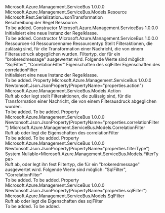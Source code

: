 <Type Name="Rule" FullName="Microsoft.Azure.Management.ServiceBus.Models.Rule">
  <TypeSignature Language="C#" Value="public class Rule : Microsoft.Azure.Management.ServiceBus.Models.Resource" />
  <TypeSignature Language="ILAsm" Value=".class public auto ansi beforefieldinit Rule extends Microsoft.Azure.Management.ServiceBus.Models.Resource" />
  <TypeSignature Language="DocId" Value="T:Microsoft.Azure.Management.ServiceBus.Models.Rule" />
  <TypeSignature Language="VB.NET" Value="Public Class Rule&#xA;Inherits Resource" />
  <TypeSignature Language="F#" Value="type Rule = class&#xA;    inherit Resource" />
  <AssemblyInfo>
    <AssemblyName>Microsoft.Azure.Management.ServiceBus</AssemblyName>
    <AssemblyVersion>1.0.0.0</AssemblyVersion>
  </AssemblyInfo>
  <Base>
    <BaseTypeName>Microsoft.Azure.Management.ServiceBus.Models.Resource</BaseTypeName>
  </Base>
  <Interfaces />
  <Attributes>
    <Attribute>
      <AttributeName>Microsoft.Rest.Serialization.JsonTransformation</AttributeName>
    </Attribute>
  </Attributes>
  <Docs>
    <summary>
            Beschreibung der Regel Ressource.
            </summary>
    <remarks>To be added.</remarks>
  </Docs>
  <Members>
    <Member MemberName=".ctor">
      <MemberSignature Language="C#" Value="public Rule ();" />
      <MemberSignature Language="ILAsm" Value=".method public hidebysig specialname rtspecialname instance void .ctor() cil managed" />
      <MemberSignature Language="DocId" Value="M:Microsoft.Azure.Management.ServiceBus.Models.Rule.#ctor" />
      <MemberSignature Language="VB.NET" Value="Public Sub New ()" />
      <MemberType>Constructor</MemberType>
      <AssemblyInfo>
        <AssemblyName>Microsoft.Azure.Management.ServiceBus</AssemblyName>
        <AssemblyVersion>1.0.0.0</AssemblyVersion>
      </AssemblyInfo>
      <Parameters />
      <Docs>
        <summary>
            Initialisiert eine neue Instanz der Regelklasse.
            </summary>
        <remarks>To be added.</remarks>
      </Docs>
    </Member>
    <Member MemberName=".ctor">
      <MemberSignature Language="C#" Value="public Rule (string id = null, string name = null, string type = null, Microsoft.Azure.Management.ServiceBus.Models.Action action = null, Nullable&lt;Microsoft.Azure.Management.ServiceBus.Models.FilterType&gt; filterType = null, Microsoft.Azure.Management.ServiceBus.Models.SqlFilter sqlFilter = null, Microsoft.Azure.Management.ServiceBus.Models.CorrelationFilter correlationFilter = null);" />
      <MemberSignature Language="ILAsm" Value=".method public hidebysig specialname rtspecialname instance void .ctor(string id, string name, string type, class Microsoft.Azure.Management.ServiceBus.Models.Action action, valuetype System.Nullable`1&lt;valuetype Microsoft.Azure.Management.ServiceBus.Models.FilterType&gt; filterType, class Microsoft.Azure.Management.ServiceBus.Models.SqlFilter sqlFilter, class Microsoft.Azure.Management.ServiceBus.Models.CorrelationFilter correlationFilter) cil managed" />
      <MemberSignature Language="DocId" Value="M:Microsoft.Azure.Management.ServiceBus.Models.Rule.#ctor(System.String,System.String,System.String,Microsoft.Azure.Management.ServiceBus.Models.Action,System.Nullable{Microsoft.Azure.Management.ServiceBus.Models.FilterType},Microsoft.Azure.Management.ServiceBus.Models.SqlFilter,Microsoft.Azure.Management.ServiceBus.Models.CorrelationFilter)" />
      <MemberSignature Language="F#" Value="new Microsoft.Azure.Management.ServiceBus.Models.Rule : string * string * string * Microsoft.Azure.Management.ServiceBus.Models.Action * Nullable&lt;Microsoft.Azure.Management.ServiceBus.Models.FilterType&gt; * Microsoft.Azure.Management.ServiceBus.Models.SqlFilter * Microsoft.Azure.Management.ServiceBus.Models.CorrelationFilter -&gt; Microsoft.Azure.Management.ServiceBus.Models.Rule" Usage="new Microsoft.Azure.Management.ServiceBus.Models.Rule (id, name, type, action, filterType, sqlFilter, correlationFilter)" />
      <MemberType>Constructor</MemberType>
      <AssemblyInfo>
        <AssemblyName>Microsoft.Azure.Management.ServiceBus</AssemblyName>
        <AssemblyVersion>1.0.0.0</AssemblyVersion>
      </AssemblyInfo>
      <Parameters>
        <Parameter Name="id" Type="System.String" />
        <Parameter Name="name" Type="System.String" />
        <Parameter Name="type" Type="System.String" />
        <Parameter Name="action" Type="Microsoft.Azure.Management.ServiceBus.Models.Action" />
        <Parameter Name="filterType" Type="System.Nullable&lt;Microsoft.Azure.Management.ServiceBus.Models.FilterType&gt;" />
        <Parameter Name="sqlFilter" Type="Microsoft.Azure.Management.ServiceBus.Models.SqlFilter" />
        <Parameter Name="correlationFilter" Type="Microsoft.Azure.Management.ServiceBus.Models.CorrelationFilter" />
      </Parameters>
      <Docs>
        <param name="id">Ressourcen-Id</param>
        <param name="name">Ressourcenname</param>
        <param name="type">Ressourcentyp</param>
        <param name="action">Stellt Filteraktionen, die zulässig sind, für die Transformation einer Nachricht, die von einem Filterausdruck abgeglichen wurden.</param>
        <param name="filterType">Filtertyp, der für ein "brokeredmessage" ausgewertet wird. Folgende Werte sind möglich: "SqlFilter", "CorrelationFilter"</param>
        <param name="sqlFilter">Eigenschaften des sqlFilter</param>
        <param name="correlationFilter">Eigenschaften des correlationFilter</param>
        <summary>
            Initialisiert eine neue Instanz der Regelklasse.
            </summary>
        <remarks>To be added.</remarks>
      </Docs>
    </Member>
    <Member MemberName="Action">
      <MemberSignature Language="C#" Value="public Microsoft.Azure.Management.ServiceBus.Models.Action Action { get; set; }" />
      <MemberSignature Language="ILAsm" Value=".property instance class Microsoft.Azure.Management.ServiceBus.Models.Action Action" />
      <MemberSignature Language="DocId" Value="P:Microsoft.Azure.Management.ServiceBus.Models.Rule.Action" />
      <MemberSignature Language="VB.NET" Value="Public Property Action As Action" />
      <MemberSignature Language="F#" Value="member this.Action : Microsoft.Azure.Management.ServiceBus.Models.Action with get, set" Usage="Microsoft.Azure.Management.ServiceBus.Models.Rule.Action" />
      <MemberType>Property</MemberType>
      <AssemblyInfo>
        <AssemblyName>Microsoft.Azure.Management.ServiceBus</AssemblyName>
        <AssemblyVersion>1.0.0.0</AssemblyVersion>
      </AssemblyInfo>
      <Attributes>
        <Attribute>
          <AttributeName>Newtonsoft.Json.JsonProperty(PropertyName="properties.action")</AttributeName>
        </Attribute>
      </Attributes>
      <ReturnValue>
        <ReturnType>Microsoft.Azure.Management.ServiceBus.Models.Action</ReturnType>
      </ReturnValue>
      <Docs>
        <summary>
            Ruft ab oder legt stellt Filteraktionen, die zulässig sind, für die Transformation einer Nachricht, die von einem Filterausdruck abgeglichen wurden.
            </summary>
        <value>To be added.</value>
        <remarks>To be added.</remarks>
      </Docs>
    </Member>
    <Member MemberName="CorrelationFilter">
      <MemberSignature Language="C#" Value="public Microsoft.Azure.Management.ServiceBus.Models.CorrelationFilter CorrelationFilter { get; set; }" />
      <MemberSignature Language="ILAsm" Value=".property instance class Microsoft.Azure.Management.ServiceBus.Models.CorrelationFilter CorrelationFilter" />
      <MemberSignature Language="DocId" Value="P:Microsoft.Azure.Management.ServiceBus.Models.Rule.CorrelationFilter" />
      <MemberSignature Language="VB.NET" Value="Public Property CorrelationFilter As CorrelationFilter" />
      <MemberSignature Language="F#" Value="member this.CorrelationFilter : Microsoft.Azure.Management.ServiceBus.Models.CorrelationFilter with get, set" Usage="Microsoft.Azure.Management.ServiceBus.Models.Rule.CorrelationFilter" />
      <MemberType>Property</MemberType>
      <AssemblyInfo>
        <AssemblyName>Microsoft.Azure.Management.ServiceBus</AssemblyName>
        <AssemblyVersion>1.0.0.0</AssemblyVersion>
      </AssemblyInfo>
      <Attributes>
        <Attribute>
          <AttributeName>Newtonsoft.Json.JsonProperty(PropertyName="properties.correlationFilter")</AttributeName>
        </Attribute>
      </Attributes>
      <ReturnValue>
        <ReturnType>Microsoft.Azure.Management.ServiceBus.Models.CorrelationFilter</ReturnType>
      </ReturnValue>
      <Docs>
        <summary>
            Ruft ab oder legt die Eigenschaften des correlationFilter
            </summary>
        <value>To be added.</value>
        <remarks>To be added.</remarks>
      </Docs>
    </Member>
    <Member MemberName="FilterType">
      <MemberSignature Language="C#" Value="public Nullable&lt;Microsoft.Azure.Management.ServiceBus.Models.FilterType&gt; FilterType { get; set; }" />
      <MemberSignature Language="ILAsm" Value=".property instance valuetype System.Nullable`1&lt;valuetype Microsoft.Azure.Management.ServiceBus.Models.FilterType&gt; FilterType" />
      <MemberSignature Language="DocId" Value="P:Microsoft.Azure.Management.ServiceBus.Models.Rule.FilterType" />
      <MemberSignature Language="VB.NET" Value="Public Property FilterType As Nullable(Of FilterType)" />
      <MemberSignature Language="F#" Value="member this.FilterType : Nullable&lt;Microsoft.Azure.Management.ServiceBus.Models.FilterType&gt; with get, set" Usage="Microsoft.Azure.Management.ServiceBus.Models.Rule.FilterType" />
      <MemberType>Property</MemberType>
      <AssemblyInfo>
        <AssemblyName>Microsoft.Azure.Management.ServiceBus</AssemblyName>
        <AssemblyVersion>1.0.0.0</AssemblyVersion>
      </AssemblyInfo>
      <Attributes>
        <Attribute>
          <AttributeName>Newtonsoft.Json.JsonProperty(PropertyName="properties.filterType")</AttributeName>
        </Attribute>
      </Attributes>
      <ReturnValue>
        <ReturnType>System.Nullable&lt;Microsoft.Azure.Management.ServiceBus.Models.FilterType&gt;</ReturnType>
      </ReturnValue>
      <Docs>
        <summary>
            Ruft ab, oder legt ihn fest Filtertyp, die für ein "brokeredmessage" ausgewertet wird. Folgende Werte sind möglich: "SqlFilter", "CorrelationFilter"
            </summary>
        <value>To be added.</value>
        <remarks>To be added.</remarks>
      </Docs>
    </Member>
    <Member MemberName="SqlFilter">
      <MemberSignature Language="C#" Value="public Microsoft.Azure.Management.ServiceBus.Models.SqlFilter SqlFilter { get; set; }" />
      <MemberSignature Language="ILAsm" Value=".property instance class Microsoft.Azure.Management.ServiceBus.Models.SqlFilter SqlFilter" />
      <MemberSignature Language="DocId" Value="P:Microsoft.Azure.Management.ServiceBus.Models.Rule.SqlFilter" />
      <MemberSignature Language="VB.NET" Value="Public Property SqlFilter As SqlFilter" />
      <MemberSignature Language="F#" Value="member this.SqlFilter : Microsoft.Azure.Management.ServiceBus.Models.SqlFilter with get, set" Usage="Microsoft.Azure.Management.ServiceBus.Models.Rule.SqlFilter" />
      <MemberType>Property</MemberType>
      <AssemblyInfo>
        <AssemblyName>Microsoft.Azure.Management.ServiceBus</AssemblyName>
        <AssemblyVersion>1.0.0.0</AssemblyVersion>
      </AssemblyInfo>
      <Attributes>
        <Attribute>
          <AttributeName>Newtonsoft.Json.JsonProperty(PropertyName="properties.sqlFilter")</AttributeName>
        </Attribute>
      </Attributes>
      <ReturnValue>
        <ReturnType>Microsoft.Azure.Management.ServiceBus.Models.SqlFilter</ReturnType>
      </ReturnValue>
      <Docs>
        <summary>
            Ruft ab oder legt die Eigenschaften des sqlFilter
            </summary>
        <value>To be added.</value>
        <remarks>To be added.</remarks>
      </Docs>
    </Member>
  </Members>
</Type>